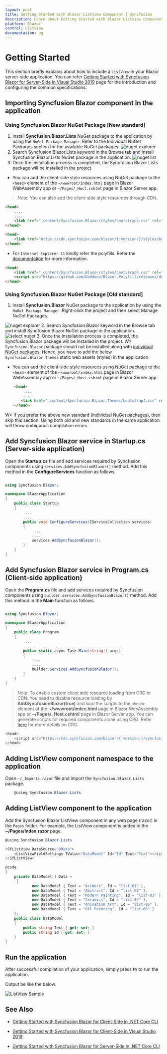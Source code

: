 ```yaml
---
layout: post
title: Getting Started with Blazor Listview Component | Syncfusion 
description: Learn about Getting Started with Blazor Listview component of Syncfusion, and more details.
platform: Blazor
control: Listview
documentation: ug
---
```


<!-- markdownlint-disable MD024 -->

# Getting Started

This section briefly explains about how to include a `ListView` in your Blazor server-side application. You can refer
[Getting Started with Syncfusion Blazor for Server-Side in Visual Studio 2019](https://blazor.syncfusion.com/documentation/getting-started/blazor-server-side-visual-studio-2019/) page for the introduction and configuring the common specifications.

## Importing Syncfusion Blazor component in the application

### Using Syncfusion.Blazor NuGet Package [New standard]

1. Install **Syncfusion.Blazor.Lists** NuGet package to the application by using the `NuGet Package Manager`. Refer to the Individual NuGet Packages section for the available NuGet packages.
![nuget explorer](images/nuget-explorer1.png)
2. Search Syncfusion.Blazor.Lists keyword in the Browse tab and install Syncfusion.Blazor.Lists NuGet package in the application.
![nuget list](images/individual-nuget.png)
3. Once the installation process is completed, the Syncfusion Blazor Lists package will be installed in the project.

* You can add the client-side style resources using NuGet package to the `<head>` element of the `~/wwwroot/index.html` page in Blazor WebAssembly app or `~/Pages/_Host.cshtml` page in Blazor Server app.
>Note: You can also add the client-side style resources through CDN.

```html
<head>
    ....
    ....
    <link href="_content/Syncfusion.Blazor/styles/bootstrap4.css" rel="stylesheet" />
</head>
```

```html
<head>
    <link href="https://cdn.syncfusion.com/blazor/{:version:}/styles/bootstrap4.css" rel="stylesheet" />
</head>

```

* For `Internet Explorer 11` kindly refer the polyfills. Refer the [documentation](https://blazor.syncfusion.com/documentation/common/how-to/render-blazor-server-app-in-ie/) for more information.

```html
<head>
    <link href="_content/Syncfusion.Blazor/styles/bootstrap4.css" rel="stylesheet" />
    <script src="https://github.com/Daddoon/Blazor.Polyfill/releases/download/3.0.1/blazor.polyfill.min.js"></script>
</head>
```

### Using Syncfusion.Blazor NuGet Package [Old standard]

1. Install **Syncfusion.Blazor** NuGet package to the application by using the `NuGet Package Manager`. Right-click the project and then select Manage NuGet Packages.

![nuget explorer](images/nuget-explorer1.png)
2. Search Syncfusion.Blazor keyword in the Browse tab and install Syncfusion.Blazor NuGet package in the application.
![select nuget](images/select-nuget2.png)
3. Once the installation process is completed, the Syncfusion Blazor package will be installed in the project.
W> `Syncfusion.Blazor` package should not be installed along with [individual NuGet packages](https://blazor.syncfusion.com/documentation/nuget-packages/). Hence, you have to add the below `Syncfusion.Blazor.Themes` static web assets (styles) in the application.

* You can add the client-side style resources using NuGet package to the `<head>` element of the `~/wwwroot/index.html` page in Blazor WebAssembly app or `~/Pages/_Host.cshtml` page in Blazor Server app.

```html
    <head>
        ....
        ....
       <link href="_content/Syncfusion.Blazor.Themes/bootstrap4.css" rel="stylesheet" />
    </head>
```

W> If you prefer the above new standard (individual NuGet packages), then skip this section. Using both old and new standards in the same application will throw ambiguous compilation errors.

## Add Syncfusion Blazor service in Startup.cs (Server-side application)

Open the **Startup.cs** file and add services required by Syncfusion components using `services.AddSyncfusionBlazor()` method. Add this method in the **ConfigureServices** function as follows.

```csharp

using Syncfusion.Blazor;

namespace BlazorApplication
{
    public class Startup
    {
        ....
        ....
        public void ConfigureServices(IServiceCollection services)
        {
            ....
            ....
            services.AddSyncfusionBlazor();
        }
    }
}

```

## Add Syncfusion Blazor service in Program.cs (Client-side application)

Open the **Program.cs** file and add services required by Syncfusion components using `builder.services.AddSyncfusionBlazor()` method. Add this method in the **Main** function as follows.

```csharp

using Syncfusion.Blazor;

namespace BlazorApplication
{
    public class Program
    {
        ....
        ....
        public static async Task Main(string[] args)
        {
            ....
            ....
            builder.Services.AddSyncfusionBlazor();
        }
    }
}

```

>Note: To enable custom client side resource loading from CRG or CDN. You need to disable resource loading by **AddSyncfusionBlazor(true)** and load the scripts to the `<head>` element of the **~/wwwroot/index.html** page in Blazor WebAssembly app or **~/Pages/_Host.cshtml** page in Blazor Server app. You can generate scripts for required components alone using CRG. Refer [here](https://blazor.syncfusion.com/documentation/common/custom-resource-generator/) for more details on CRG.

```csharp
<head>
    <script src="https://cdn.syncfusion.com/blazor/{:version:}/syncfusion-blazor.min.js"></script>
</head>
```

## Adding ListView component namespace to the application

Open `~/_Imports.razor` file and import the `Syncfusion.Blazor.Lists` package.

```csharp
    @using Syncfusion.Blazor.Lists
```

## Adding ListView component to the application

Add the Syncfusion Blazor ListView component in any web page (razor) in the `Pages` folder. For example, the ListView component is added in the **~/Pages/Index.razor** page.

```csharp
@using Syncfusion.Blazor.Lists

<SfListView DataSource="@Data">
    <ListViewFieldSettings TValue="DataModel" Id="Id" Text="Text"></ListViewFieldSettings>
</SfListView>

@code
{
    private DataModel[] Data =
     {
            new DataModel { Text = "ArtWork", Id = "list-01" },
            new DataModel { Text = "Abstract", Id = "list-02" },
            new DataModel { Text = "Modern Painting", Id = "list-03" },
            new DataModel { Text = "Ceramics", Id = "list-04" },
            new DataModel { Text = "Animation Art", Id = "list-05" },
            new DataModel { Text = "Oil Painting", Id = "list-06" }
    };
    public class DataModel
    {
        public string Text { get; set; }
        public string Id { get; set; }
    }
}

```

## Run the application

After successful compilation of your application, simply press `F5` to run the application.

Output be like the below.

![ListView Sample](./images/listview.png)

## See Also

* [Getting Started with Syncfusion Blazor for Client-Side in .NET Core CLI](https://blazor.syncfusion.com/documentation/getting-started/blazor-webassembly-dotnet-cli/)

* [Getting Started with Syncfusion Blazor for Client-Side in Visual Studio 2019](https://blazor.syncfusion.com/documentation/getting-started/blazor-webassembly-visual-studio-2019/)

* [Getting Started with Syncfusion Blazor for Server-Side in .NET Core CLI](https://blazor.syncfusion.com/documentation/getting-started/blazor-server-side-dotnet-cli/)